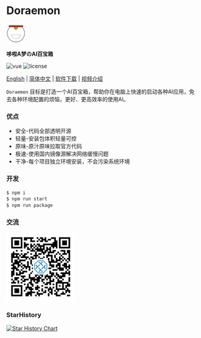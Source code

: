 # Doraemon

<img src="./assets/icon.png" style="width: 50px; height:50px; margin: 0" />

**哆啦A梦のAI百宝箱**

<p>
  <a>
    <img src="https://img.shields.io/badge/version-1.0.0-brightgreen.svg" alt="vue">
  </a>
  <a>
    <img src="https://img.shields.io/github/license/mashape/apistatus.svg" alt="license">
  </a>
</p>

[English](https://github.com/Ewall1106/Doraemon/blob/main/README.en.md) | [简体中文](https://github.com/Ewall1106/Doraemon/blob/main/README.md) | [软件下载](https://zhuzhukeji.cn/doraemon) | [视频介绍](https://www.bilibili.com/video/BV1Qc411C75W)

`Doraemon` 目标是打造一个AI百宝箱，帮助你在电脑上快速的启动各种AI应用，免去各种环境配置的烦恼，更好、更高效率的使用AI。

### 优点

- 安全-代码全部透明开源
- 轻量-安装包体积轻量可控
- 原味-原汁原味拉取官方代码
- 极速-使用国内镜像源解决网络缓慢问题
- 干净-每个项目独立环境安装，不会污染系统环境

### 开发

```bash
$ npm i
$ npm run start
$ npm run package
```

### 交流

<img width="180" src="./assets/qr.jpg">

###

### StarHistory

<a href="https://star-history.com/#Ewall1106/Doraemon&Date">
  <picture>
    <source media="(prefers-color-scheme: dark)" srcset="https://api.star-history.com/svg?repos=Ewall1106/Doraemon&type=Date&theme=dark" />
    <source media="(prefers-color-scheme: light)" srcset="https://api.star-history.com/svg?repos=Ewall1106/Doraemon&type=Date" />
    <img alt="Star History Chart" src="https://api.star-history.com/svg?repos=Ewall1106/Doraemon&type=Date" />
  </picture>
</a>
